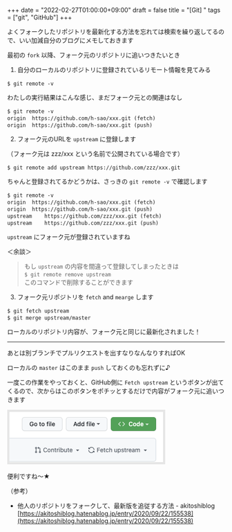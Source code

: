 +++
date = "2022-02-27T01:00:00+09:00"
draft = false
title = "[Git] "
tags = ["git", "GitHub"]
+++

よくフォークしたリポジトリを最新化する方法を忘れては検索を繰り返してるので、いい加減自分のブログにメモしておきます

最初の `fork` 以降、フォーク元のリポジトリに追いつきたいとき

1. 自分のローカルのリポジトリに登録されているリモート情報を見てみる

```
$ git remote -v
```
わたしの実行結果はこんな感じ、まだフォーク元との関連はなし

```
$ git remote -v
origin	https://github.com/h-sao/xxx.git (fetch)
origin	https://github.com/h-sao/xxx.git (push)
```

2. フォーク元のURLを `upstream` に登録します

（フォーク元は zzz/xxx という名前で公開されている場合です）

```
$ git remote add upstream https://github.com/zzz/xxx.git
```

ちゃんと登録されてるかどうかは、さっきの `git remote -v` で確認します

```
$ git remote -v
origin	https://github.com/h-sao/xxx.git (fetch)
origin	https://github.com/h-sao/xxx.git (push)
upstream	https://github.com/zzz/xxx.git (fetch)
upstream	https://github.com/zzz/xxx.git (push)
```

`upstream` にフォーク元が登録されていますね

＜余談＞

> もし `upstream` の内容を間違って登録してしまったときは  
`$ git remote remove upstream`  
このコマンドで削除することができます

3. フォーク元リポジトリを `fetch` and `mearge` します

```
$ git fetch upstream
$ git merge upstream/master
```

ローカルのリポジトリ内容が、フォーク元と同じに最新化されました！

---

あとは別ブランチでプルリクエストを出すなりなんなりすればOK

ローカルの `master` はこのまま `push` しておくのも忘れずに♪

一度この作業をやっておくと、GitHub側に `Fetch upstream` というボタンが出てくるので、次からはこのボタンをポチッとするだけで内容がフォーク元に追いつきます

<img src="/pic/How-to-update-fork-repository-on-git_00.png" style="border:solid 5px #e6e6e6"/>

便利ですね〜★

（参考）

- 他人のリポジトリをフォークして、最新版を追従する方法 - akitoshiblog
[https://akitoshiblog.hatenablog.jp/entry/2020/09/22/155538](https://akitoshiblog.hatenablog.jp/entry/2020/09/22/155538)

